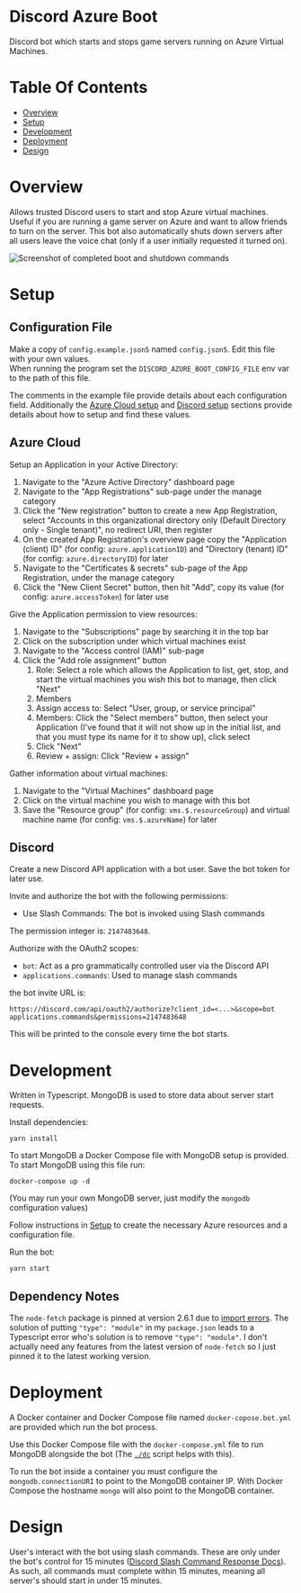 # Discord Azure Boot
Discord bot which starts and stops game servers running on Azure Virtual Machines.

# Table Of Contents
- [Overview](#overview)
- [Setup](#setup)
- [Development](#development)
- [Deployment](#deployment)
- [Design](#design)

# Overview
Allows trusted Discord users to start and stop Azure virtual machines. Useful if you are running a game server on Azure and want to allow friends to turn on the server. This bot also automatically shuts down servers after all users leave the voice chat (only if a user initially requested it turned on).

![Screenshot of completed boot and shutdown commands](./screenshot.png)

# Setup
## Configuration File
Make a copy of `config.example.json5` named `config.json5`. Edit this file with your own values.  
When running the program set the `DISCORD_AZURE_BOOT_CONFIG_FILE` env var to the path of this file.

The comments in the example file provide details about each configuration field. Additionally the [Azure Cloud setup](#azure-cloud) and [Discord setup](#discord) sections provide details about how to setup and find these values.

## Azure Cloud
Setup an Application in your Active Directory:

1. Navigate to the "Azure Active Directory" dashboard page
2. Navigate to the "App Registrations" sub-page under the manage category
3. Click the "New registration" button to create a new App Registration, select "Accounts in this organizational directory only (Default Directory only - Single tenant)", no redirect URI, then register
4. On the created App Registration's overview page copy the "Application (client) ID" (for config: `azure.applicationID`) and "Directory (tenant) ID" (for config: `azure.directoryID`) for later
5. Navigate to the "Certificates & secrets" sub-page of the App Registration, under the manage category
6. Click the "New Client Secret" button, then hit "Add", copy its value (for config: `azure.accessToken`) for later use

Give the Application permission to view resources:

1. Navigate to the "Subscriptions" page by searching it in the top bar
2. Click on the subscription under which virtual machines exist
3. Navigate to the "Access control (IAM)" sub-page
4. Click the "Add role assignment" button
   1. Role: Select a role which allows the Application to list, get, stop, and start the virtual machines you wish this bot to manage, then click "Next"
   2. Members
     1. Assign access to: Select "User, group, or service principal"
	 2. Members: Click the "Select members" button, then select your Application (I've found that it will not show up in the initial list, and that you must type its name for it to show up), click select
     3. Click "Next"
   3. Review + assign: Click "Review + assign"

Gather information about virtual machines:

1. Navigate to the "Virtual Machines" dashboard page
2. Click on the virtual machine you wish to manage with this bot
3. Save the "Resource group" (for config: `vms.$.resourceGroup`) and virtual machine name (for config: `vms.$.azureName`) for later

## Discord
Create a new Discord API application with a bot user. Save the bot token for later use.

Invite and authorize the bot with the following permissions:

- Use Slash Commands: The bot is invoked using Slash commands

The permission integer is: `2147483648`.

Authorize with the OAuth2 scopes:

- `bot`: Act as a pro grammatically controlled user via the Discord API
- `applications.commands`: Used to manage slash commands

the bot invite URL is:

```
https://discord.com/api/oauth2/authorize?client_id=<...>&scope=bot applications.commands&permissions=2147483648
```

This will be printed to the console every time the bot starts.

# Development
Written in Typescript. MongoDB is used to store data about server start requests.

Install dependencies:

```
yarn install
```

To start MongoDB a Docker Compose file with MongoDB setup is provided. To start MongoDB using this file run:

```
docker-compose up -d
```

(You may run your own MongoDB server, just modify the `mongodb` configuration values)

Follow instructions in [Setup](#setup) to create the necessary Azure resources and a configuration file.

Run the bot:

```
yarn start
```

## Dependency Notes
The `node-fetch` package is pinned at version 2.6.1 due to [import errors](https://stackoverflow.com/a/69093538). The solution of putting `"type": "module"` in my `package.json` leads to a Typescript error who's solution is to remove `"type": "module"`. I don't actually need any features from the latest version of `node-fetch` so I just pinned it to the latest working version.

# Deployment
A Docker container and Docker Compose file  named `docker-copose.bot.yml` are provided which run the bot process.

Use this Docker Compose file with the `docker-compose.yml` file to run MongoDB alongside the bot (The [`./dc`](./dc) script helps with this).

To run the bot inside a container you must configure the `mongodb.connectionURI` to point to the MongoDB container IP. With Docker Compose the hostname `mongo` will also point to the MongoDB container.

# Design
User's interact with the bot using slash commands. These are only under the bot's control for 15 minutes ([Discord Slash Command Response Docs](https://discord.com/developers/docs/interactions/slash-commands#responding-to-an-interaction)). As such, all commands must complete within 15 minutes, meaning all server's should start in under 15 minutes.
